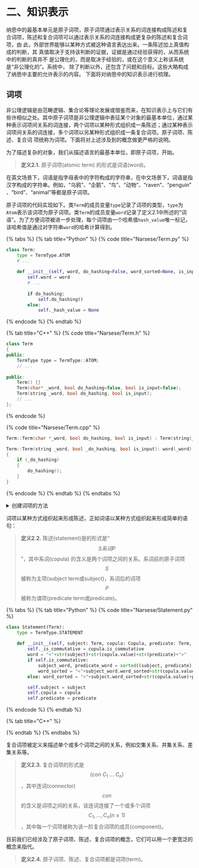 # 二、知识表示

纳思中的最基本单元是原子词项，原子词项通过表示关系的词连接构成陈述和复 合词项，陈述和复合词项可以通过表示关系的词连接构成更复杂的陈述和复合词项，由 此，外部世界能够以某种方式被这种语言表达出来。一条陈述加上真值构成的判断，其 真值取决于支持该判断的证据，证据是通过经验获得的，从而系统中的判断的真并不 是公理化的，而是取决于经验的，或在这个意义上称该系统是“非公理化的”。系统中， 除了判断以外，还包含了问题和目标。这些大略构成了纳思中主要的允许表示的内容。 下面将对纳思中的知识表示进行梳理。

## 词项 <a href="#term" id="term"></a>

非公理逻辑是由范畴逻辑、集合论等理论发展或借鉴而来，在知识表示上与它们有些许相似之处。其中原子词项是非公理逻辑中表征某个对象的最基本单位，通过某种表示词项间关系的词连接，两个词项以某种形式组织成一条陈述；通过某种表示词项间关系的词连接，多个词项以另某种形式组织成一条复合词项。原子词项、陈述、复合词 项统称为词项。下面将对上述涉及到的概念做更严格的说明。

为了描述复杂的对象，我们从描述语言的最基本单位，即原子词项，开始。

> **定义2.1.** 原子词项(atomic term) 的形式是词语(word)。

在英文场景下，词语是指字母表中的字符构成的字符串，在中文场景下，词语是指汉字构成的字符串。例如，“乌鸦”、“企鹅”、“鸟”、“动物”、“raven”、“penguin” 、“bird”、“animal”等都是原子词项。

原子词项的代码实现如下。类`Term`的成员变量`type`记录了词项的类型，`type`为`Atom`表示该词项为原子词项。类`Term`的成员变量`word`记录了定义2.1中所述的“词语”。为了方便词项被进一步处理，每个词项由一个哈希值`hash_value`唯一标记，该哈希值是通过对字符串`word`的哈希计算得到。

{% tabs %}
{% tab title="Python" %}
{% code title="Narsese/Term.py" %}
```python
class Term:
    type = TermType.ATOM
    # ...
        
    def __init__(self, word, do_hashing=False, word_sorted=None, is_input=False) -> None:
        self.word = word
        # ...
        
        if do_hashing:
            self.do_hashing()
        else:
            self._hash_value = None
```
{% endcode %}
{% endtab %}

{% tab title="C++" %}
{% code title="Narsese/Term.h" %}
```cpp
class Term
{
public:
    TermType type = TermType::ATOM;
    // ...
    
public:
    Term() {}
    Term(char* _word, bool do_hashing=false, bool is_input=false);
    Term(string _word, bool do_hashing, bool is_input);
    // ...
};
```
{% endcode %}

{% code title="Narsese/Term.cpp" %}
```cpp
Term::Term(char *_word, bool do_hashing, bool is_input) : Term(string(_word), do_hashing, is_input) {}

Term::Term(string _word, bool _do_hashing, bool is_input): word(_word)
{
    if (_do_hashing)
    {
        do_hashing();
    }
}
```
{% endcode %}
{% endtab %}
{% endtabs %}

<details>

<summary>创建词项的方法</summary>

通过例如以下代码，即可创建一个原子词项

Python:

```python
from Narsese import Term
term = Term("bird")
print(term)
```

C++:

```cpp
#include "Narsese/Term.h"
using TERM::Term;
term = Term("bird");
std::cout << term.word << endl;
```

</details>



词项以某种方式组织起来形成陈述，正如词语以某种方式组织起来形成简单的语句：

> **定义2.2.** 陈述(statement)是的形式是“$$S 系词 P$$”，其中系词(copula) 的含义是两个词项之间的关系。系词前的原子词项$$S$$被称为主项(subject term或subject)，系词后的词项$$P$$被称为谓项(predicate term或predicate)。

{% tabs %}
{% tab title="Python" %}
{% code title="Narsese/Statement.py" %}
```python
class Statement(Term):
    type = TermType.STATEMENT
    
    def __init__(self, subject: Term, copula: Copula, predicate: Term, is_input: bool=False) -> None:
        self._is_commutative = copula.is_commutative
        word = "<"+str(subject)+str(copula.value)+str(predicate)+">"
        if self.is_commutative:
            subject_word, predicate_word = sorted((subject, predicate), key=hash)
            word_sorted = "<"+subject_word.word_sorted+str(copula.value)+predicate_word.word_sorted+">"
        else: word_sorted = "<"+subject.word_sorted+str(copula.value)+predicate.word_sorted+">"

        self.subject = subject
        self.copula = copula
        self.predicate = predicate

```
{% endcode %}
{% endtab %}

{% tab title="C++" %}

{% endtab %}
{% endtabs %}





复合词项被定义来描述单个或多个词项之间的关系，例如交集关系、并集关系、差集关系等。

> **定义2.3.** 复合词项的形式是$$(con~ C_1~ . . . ~ C_n)$$，其中连词(connector)$$con$$的含义是词项之间的关系，该连词连接了一个或多个词项$$C_1, . . ., C_n (n \geq 1)$$，其中每一个词项被称为该一阶复合词项的成员(component)。

目前我们已经涉及了原子词项、陈述、复合词项的概念，它们可以用一个更宽泛的概念来指代。

> **定义2.4.** 原子词项、陈述、复合词项都是词项(term)。

